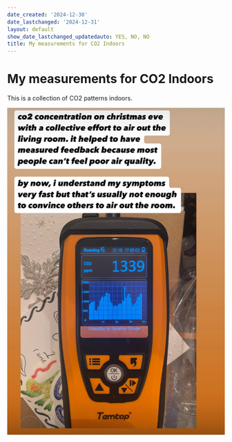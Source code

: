 ```yaml
---
date_created: '2024-12-30'
date_lastchanged: '2024-12-31'
layout: default
show_date_lastchanged_updatedauto: YES, NO, NO
title: My measurements for CO2 Indoors
---
```


# My measurements for CO2 Indoors
This is a collection of CO2 patterns indoors. 

![](media/IMG_5177.jpeg)